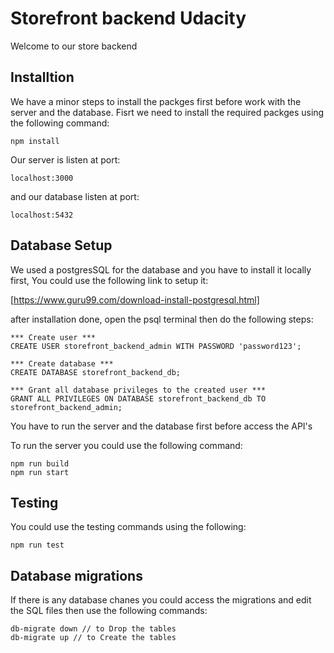 # Storefront backend Udacity
Welcome to our store backend

## Installtion
We have a minor steps to install the packges first before work with the server and the database.
Fisrt we need to install the required packges using the following command:

    npm install

Our server is listen at port:
    
    localhost:3000 
    
and our database listen at port:

    localhost:5432
## Database Setup

We used a postgresSQL for the database and you have to install it locally first, You could use the following link to setup it:

[https://www.guru99.com/download-install-postgresql.html]

after installation done, open the psql terminal then do the following steps:

    *** Create user ***
    CREATE USER storefront_backend_admin WITH PASSWORD 'password123';

    *** Create database *** 
    CREATE DATABASE storefront_backend_db;

    *** Grant all database privileges to the created user ***
    GRANT ALL PRIVILEGES ON DATABASE storefront_backend_db TO storefront_backend_admin;

You have to run the server and the database first before access the API's

To run the server you could use the following command:

    npm run build
    npm run start

## Testing

You could use the testing commands using the following: 

    npm run test

## Database migrations

If there is any database chanes you could access the migrations and edit the SQL files then use the following commands:

    db-migrate down // to Drop the tables
    db-migrate up // to Create the tables
